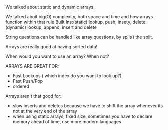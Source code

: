 We talked about static and dynamic arrays.

We talked aboit big(O) complexity, both space and time and how arrays function within that rule
Built Ins:(static) lookup, push, insety, delete: (dynamic) lookup, append, insert and delete

String questions can be handled like array questions, by split() the split.

Arrays are really good at having sorted data!

When would you want to use an array? When not?

ARRAYS ARE GREAT FOR:
* Fast Lookups ( which index do you want to look up?)
* Fast Push/Pop
* ordered 


Arrays aren't that good for:
* slow inserts and deletes because we have to shift the array whenever its not at the very end of the array
* when using static arrays, fixed size, sometimes you have to declare memory ahead of time, use more modern languages